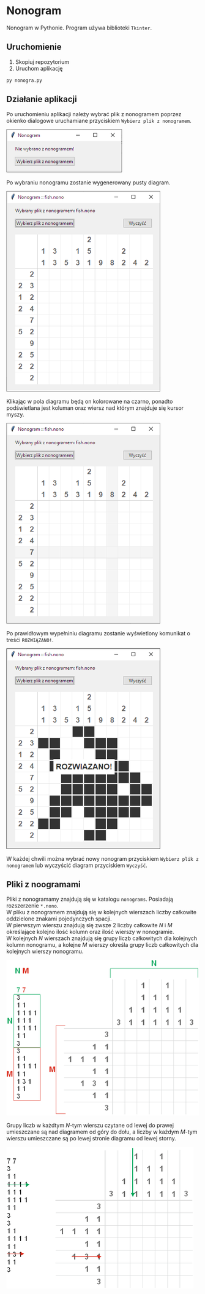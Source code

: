 # Nonogram
Nonogram w Pythonie. Program używa biblioteki `Tkinter`.

## Uruchomienie
1) Skopiuj repozytorium
2) Uruchom aplikację
```
py nonogra.py
```

## Działanie aplikacji
Po uruchomieniu aplikacji należy wybrać plik z nonogramem poprzez okienko dialogowe uruchamiane przyciskiem `Wybierz plik z nonogramem`.

![Wybranie nonogramu](images/load.png)

Po wybraniu nonogramu zostanie wygenerowany pusty diagram.

![Pusty diagram](images/app.png)

Klikając w pola diagramu będą on kolorowane na czarno, ponadto podświetlana jest koluman oraz wiersz nad którym znajduje się kursor myszy.

![Podświetlenie kolumn i wierszy](images/highlight.png)

Po prawidłowym wypełniniu diagramu zostanie wyświetlony komunikat o treśći `ROZWIĄZANO!`.

![Rozwiązanie](images/win.png)

W każdej chwili można wybrać nowy nonogram przyciskiem `Wybierz plik z nonogramem` lub wyczyścić diagram przyciskiem `Wyczyść`.

## Pliki z noogramami
Pliki z nonogramamy znajdują się w katalogu `nonograms`. Posiadają rozszerzenie `*.nono`.\
W pliku z nonogramem znajdują się w kolejnych wierszach liczby całkowite oddzielone znakami pojedynczych spacji.\
W pierwszym wierszu znajdują się zwsze 2 liczby całkowite $N$ i $M$ określające kolejno ilość kolumn oraz ilość wierszy w nonogramie.\
W kolejnych $N$ wierszach znajdują się grupy liczb całkowitych dla kolejnych kolumn nonogramu, a kolejne $M$ wierszy określa grupy liczb całkowitych dla kolejnych wierszy nonogramu.

![Reprezentacja pliku](images/nonofile.png)

Grupy liczb w każdtym $N$-tym wierszu czytane od lewej do prawej umieszczane są nad diagramem od góry do dołu, a liczby w każdym $M$-tym wierszu umieszczane są po lewej stronie diagramu od lewej storny.

![Reprezentacja pliku](images/nonofile2.png)
